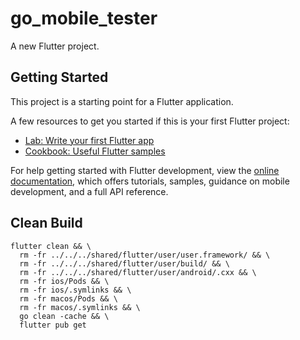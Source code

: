 # go_mobile_tester

A new Flutter project.

## Getting Started

This project is a starting point for a Flutter application.

A few resources to get you started if this is your first Flutter project:

- [Lab: Write your first Flutter app](https://docs.flutter.dev/get-started/codelab)
- [Cookbook: Useful Flutter samples](https://docs.flutter.dev/cookbook)

For help getting started with Flutter development, view the
[online documentation](https://docs.flutter.dev/), which offers tutorials,
samples, guidance on mobile development, and a full API reference.

## Clean Build

```
flutter clean && \
  rm -fr ../../../shared/flutter/user/user.framework/ && \
  rm -fr ../../../shared/flutter/user/build/ && \
  rm -fr ../../../shared/flutter/user/android/.cxx && \
  rm -fr ios/Pods && \
  rm -fr ios/.symlinks && \
  rm -fr macos/Pods && \
  rm -fr macos/.symlinks && \
  go clean -cache && \
  flutter pub get
```
